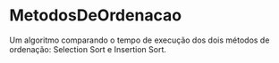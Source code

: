 # MetodosDeOrdenacao
Um algoritmo comparando o tempo de execução dos dois métodos de ordenação: Selection Sort e Insertion Sort.

